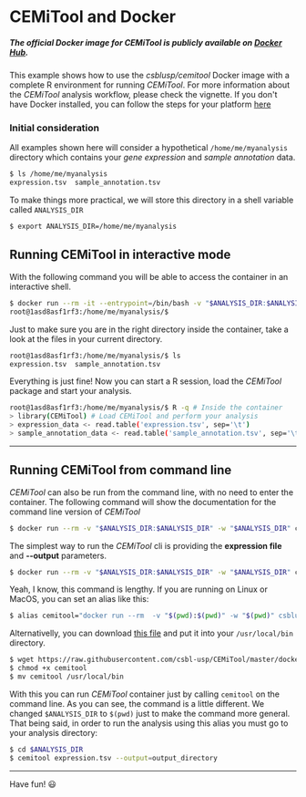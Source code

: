 # CEMiTool and Docker

##### The official Docker image for CEMiTool is publicly available on [Docker Hub](https://hub.docker.com/r/csblusp/cemitool/).
This example shows how to use the _csblusp/cemitool_ Docker image with a complete R environment for running *CEMiTool*.
For more information about the *CEMiTool* analysis workflow, please check the vignette. If you don't have Docker installed, you can follow the steps for your platform [here](https://docs.docker.com/engine/installation/)

### Initial consideration
All examples shown here will consider a hypothetical `/home/me/myanalysis` directory which contains your _gene
expression_ and _sample annotation_ data. 
```bash
$ ls /home/me/myanalysis
expression.tsv  sample_annotation.tsv
```
To make things more practical, we will store this directory in a shell variable called `ANALYSIS_DIR`
```bash
$ export ANALYSIS_DIR=/home/me/myanalysis
```

## Running CEMiTool in interactive mode
With the following command you will be able to access the container in an interactive shell.
```bash
$ docker run --rm -it --entrypoint=/bin/bash -v "$ANALYSIS_DIR:$ANALYSIS_DIR" -w $ANALYSIS_DIR csblusp/cemitool
root@1asd8asf1rf3:/home/me/myanalysis/$ 
```
Just to make sure you are in the right directory inside the container, take a look at the files in your current directory.

```bash
root@1asd8asf1rf3:/home/me/myanalysis/$ ls
expression.tsv  sample_annotation.tsv
```
Everything is just fine! Now you can start a R session, load the *CEMiTool* package and start your analysis.
```bash
root@1asd8asf1rf3:/home/me/myanalysis/$ R -q # Inside the container
> library(CEMiTool) # Load CEMiTool and perform your analysis
> expression_data <- read.table('expression.tsv', sep='\t')
> sample_annotation_data <- read.table('sample_annotation.tsv', sep='\t')
```
---
## Running CEMiTool from command line
*CEMiTool* can also be run from the command line, with no need to enter the container. The following command will show the documentation for the command line version of *CEMiTool*
```bash
$ docker run --rm -v "$ANALYSIS_DIR:$ANALYSIS_DIR" -w "$ANALYSIS_DIR" csblusp/cemitool --help
```
The simplest way to run the *CEMiTool* cli is providing the **expression file** and **--output** parameters.
```bash
$ docker run --rm -v "$ANALYSIS_DIR:$ANALYSIS_DIR" -w "$ANALYSIS_DIR" csblusp/cemitool expression.tsv --output=output_directory
```
Yeah, I know, this command is lengthy. If you are running on Linux or MacOS, you can set an alias like this:
```bash
$ alias cemitool="docker run --rm  -v "$(pwd):$(pwd)" -w "$(pwd)" csblusp/cemitool"
```
Alternativelly, you can download [this file](cemitool) and put it into your `/usr/local/bin` directory.
```bash
$ wget https://raw.githubusercontent.com/csbl-usp/CEMiTool/master/docker/cemitool
$ chmod +x cemitool
$ mv cemitool /usr/local/bin
```
With this you can run *CEMiTool* container just by calling `cemitool` on the command line. As you can see, the command is a little different. We changed `$ANALYSIS_DIR` to `$(pwd)` just to make the command more general. That being said, in order to run the analysis using this alias you must go to your analysis directory:
```bash
$ cd $ANALYSIS_DIR
$ cemitool expression.tsv --output=output_directory
```
---
Have fun! :smiley:
